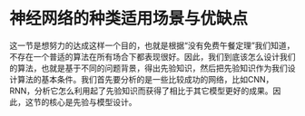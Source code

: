 # 神经网络的种类适用场景与优缺点
这一节是想努力的达成这样一个目的，也就是根据“没有免费午餐定理”我们知道，不存在一个普适的算法在所有场合下都表现很好。因此，我们到底该怎么设计我们的算法，也就是基于不同的问题背景，得出先验知识，然后把先验知识作为我们设计算法的基本条件。我们首先要分析的是一些比较成功的网络，比如CNN，RNN，分析它怎么利用起了先验知识而获得了相比于其它模型更好的成果。因此，这节的核心是先验与模型设计。  

